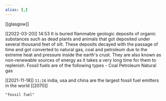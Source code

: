 ```yaml
---
alias: [,]
---
```

[[glasgow]]

[[2022-03-20]] 14:53
It is buried flammable geologic deposits of organic substances such as dead plants and animals that got deposited under several thousand feet of silt.
These deposits decayed with the passage of time and got converted to natural gas, coal and petroleum due to the extreme heat and pressure inside the earth's crust.
They are also known as non-renewable sources of energy as it takes a very long time for them to replenish.
Fossil fuels are of the following types -
	Coal
	Petroleum
	Natural gas

[[2021-11-18]] `11:16`
india, usa and china are the largest fossil fuel emitters in the world
[[2070]]
```query
"fossil fuel"
```